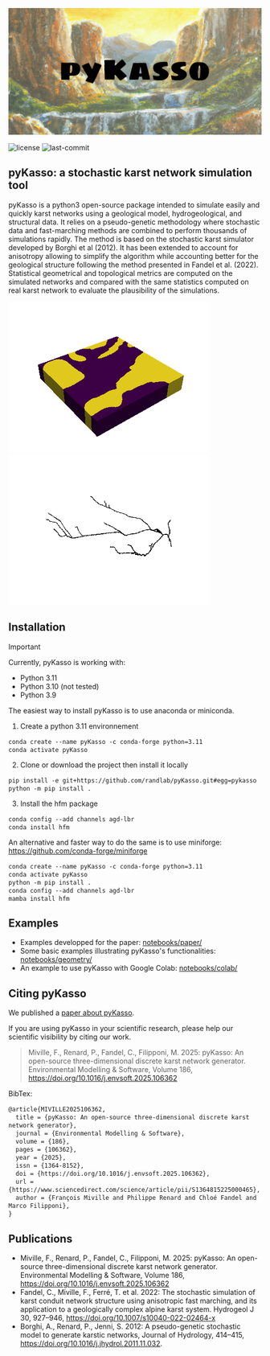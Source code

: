 ![pyKasso's banner](/img/pykasso_banner_logo.png)

<!-- ![]() -->
<!-- [![PyPI Version](https://img.shields.io/pypi/v/pykasso.png)](https://pypi.python.org/pypi/pykasso) -->
<!-- [![PyPI Status](https://img.shields.io/pypi/status/pykasso.png)](https://pypi.python.org/pypi/pykasso) -->
<!-- [![PyPI Versions](https://img.shields.io/pypi/pyversions/pykasso.png)](https://pypi.python.org/pypi/pykasso) -->

![license](https://img.shields.io/github/license/randlab/pyKasso)
![last-commit](https://img.shields.io/github/last-commit/randlab/pyKasso/dev)

<!-- [![Binder](https://mybinder.org/badge_logo.svg)](https://mybinder.org/v2/gh/randlab/pyKasso/dev) -->

## pyKasso: a stochastic karst network simulation tool

pyKasso is a python3 open-source package intended to simulate easily and quickly karst networks using a geological model, hydrogeological, and structural data. It relies on a pseudo-genetic methodology where stochastic data and fast-marching methods are combined to perform thousands of simulations rapidly. The method is based on the stochastic karst simulator developed by Borghi et al (2012). It has been extended to account for anisotropy allowing to simplify the algorithm while accounting better for the geological structure following the method presented in Fandel et al. (2022). Statistical geometrical and topological metrics are computed on the simulated networks and compared with the same statistics computed on real karst network to evaluate the plausibility of the simulations.

![gif_01](/img/animation_01.gif)
![gif_02](/img/animation_02.gif)

## Installation

> [!IMPORTANT]
> Currently, pyKasso is working with:
> - Python 3.11 
> - Python 3.10 (not tested)
> - Python 3.9

The easiest way to install pyKasso is to use anaconda or miniconda.

1. Create a python 3.11 environnement
```
conda create --name pyKasso -c conda-forge python=3.11
conda activate pyKasso
```

2. Clone or download the project then install it locally
```
pip install -e git+https://github.com/randlab/pyKasso.git#egg=pykasso
python -m pip install .
```

3. Install the hfm package
```
conda config --add channels agd-lbr
conda install hfm
```

An alternative and faster way to do the same is to use miniforge: https://github.com/conda-forge/miniforge
```
conda create --name pyKasso -c conda-forge python=3.11
conda activate pyKasso
python -m pip install .
conda config --add channels agd-lbr
mamba install hfm
```

## Examples

- Examples developped for the paper: [notebooks/paper/](https://github.com/randlab/pyKasso/tree/master/notebooks/paper)
- Some basic examples illustrating pyKasso's functionalities: [notebooks/geometry/](https://github.com/randlab/pyKasso/tree/master/notebooks/geometry)
- An example to use pyKasso with Google Colab: [notebooks/colab/](https://github.com/randlab/pyKasso/tree/master/notebooks/colab) 

## Citing pyKasso

We published a [paper about pyKasso](https://doi.org/10.1016/j.envsoft.2025.106362).

If you are using pyKasso in your scientific research, please help our scientific visibility by citing our work.

> Miville, F., Renard, P., Fandel, C., Filipponi, M. 2025: pyKasso: An open-source three-dimensional discrete karst network generator. Environmental Modelling & Software, Volume 186, https://doi.org/10.1016/j.envsoft.2025.106362

BibTex:
```
@article{MIVILLE2025106362,
  title = {pyKasso: An open-source three-dimensional discrete karst network generator},
  journal = {Environmental Modelling & Software},
  volume = {186},
  pages = {106362},
  year = {2025},
  issn = {1364-8152},
  doi = {https://doi.org/10.1016/j.envsoft.2025.106362},
  url = {https://www.sciencedirect.com/science/article/pii/S1364815225000465},
  author = {François Miville and Philippe Renard and Chloé Fandel and Marco Filipponi},
}
```

## Publications

- Miville, F., Renard, P., Fandel, C., Filipponi, M. 2025: pyKasso: An open-source three-dimensional discrete karst network generator. Environmental Modelling & Software, Volume 186, https://doi.org/10.1016/j.envsoft.2025.106362
- Fandel, C., Miville, F., Ferré, T. et al. 2022: The stochastic simulation of karst conduit network structure using anisotropic fast marching, and its application to a geologically complex alpine karst system. Hydrogeol J 30, 927–946, https://doi.org/10.1007/s10040-022-02464-x
- Borghi, A., Renard, P., Jenni, S. 2012: A pseudo-genetic stochastic model to generate karstic networks, Journal of Hydrology, 414–415, https://doi.org/10.1016/j.jhydrol.2011.11.032.
